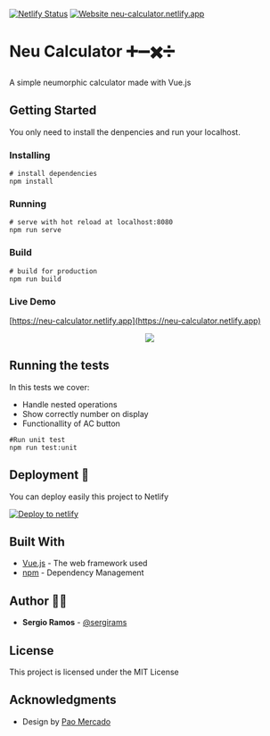 [![Netlify Status](https://api.netlify.com/api/v1/badges/0fe67dae-6331-4505-bc37-9ac2e7bae375/deploy-status)](https://app.netlify.com/sites/neu-calculator/deploys)
[![Website neu-calculator.netlify.app](https://img.shields.io/website-up-down-green-red/http/monip.org.svg)](https://neu-calculator.netlify.app)

# Neu Calculator ➕➖✖️➗

A simple neumorphic calculator made with Vue.js

## Getting Started

You only need to install the denpencies and run your localhost.

### Installing

``` code
# install dependencies
npm install
```

### Running

``` code
# serve with hot reload at localhost:8080
npm run serve
```

### Build

``` code
# build for production
npm run build
```

### Live Demo
[https://neu-calculator.netlify.app](https://neu-calculator.netlify.app)
<p align="center">
    <img src="https://media.giphy.com/media/UUhrDRExxQtHZSioVz/giphy.gif">
</p>

## Running the tests

In this tests we cover:

- Handle nested operations
- Show correctly number on display
- Functionallity of AC button

``` code
#Run unit test
npm run test:unit
```


## Deployment 🚀

You can deploy easily this project to Netlify

[![Deploy to netlify](https://www.netlify.com/img/deploy/button.svg)](https://app.netlify.com/start/deploy?repository=https://github.com/sergirams)

## Built With

* [Vue.js](https://vuejs.org) - The web framework used
* [npm](https://www.npmjs.com) - Dependency Management


## Author 👨‍💻

* **Sergio Ramos** - [@sergirams](https://github.com/sergirams)

## License

This project is licensed under the MIT License

## Acknowledgments

* Design by [Pao Mercado](https://www.linkedin.com/in/paola-mercado-mart%C3%ADnez-6373a3166/)